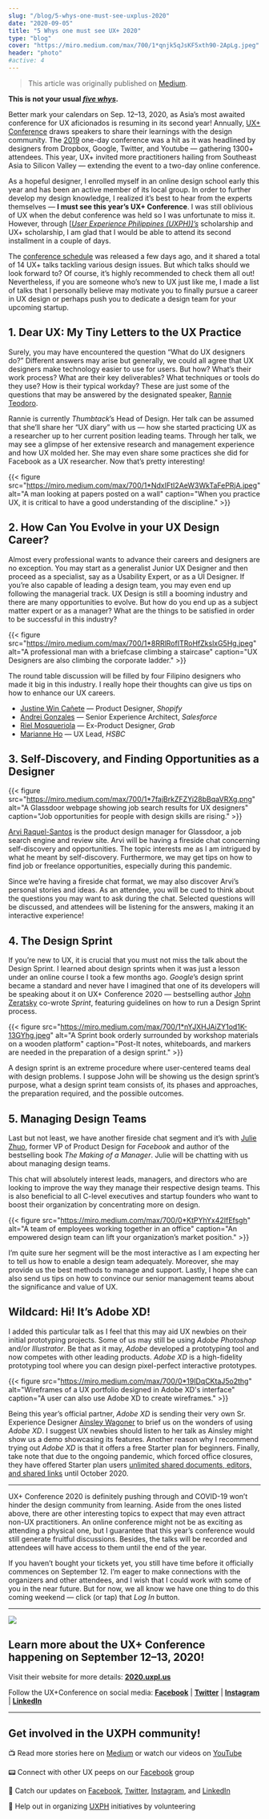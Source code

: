 ```yaml
---
slug: "/blog/5-whys-one-must-see-uxplus-2020"
date: "2020-09-05"
title: "5 Whys one must see UX+ 2020"
type: "blog"
cover: "https://miro.medium.com/max/700/1*qnjk5qJsKF5xth90-2ApLg.jpeg"
header: "photo"
#active: 4
---
```


> This article was originally published on [Medium](https://medium.com/uxph/5-whys-one-must-see-ux-2020-a99f0d99226).

**This is not your usual [_five whys_](https://www.interaction-design.org/literature/article/question-everything).**

Better mark your calendars on Sep. 12–13, 2020, as Asia’s most awaited conference for UX aficionados is resuming in its second year! Annually, [UX+ Conference](https://2020.uxpl.us/) draws speakers to share their learnings with the design community. The [2019](https://2019.uxpl.us/) one-day conference was a hit as it was headlined by designers from Dropbox, Google, Twitter, and Youtube — gathering 1300+ attendees. This year, UX+ invited more practitioners hailing from Southeast Asia to Silicon Valley — extending the event to a two-day online conference.

As a hopeful designer, I enrolled myself in an online design school early this year and has been an active member of its local group. In order to further develop my design knowledge, I realized it’s best to hear from the experts themselves — **I must see this year’s UX+ Conference**. I was still oblivious of UX when the debut conference was held so I was unfortunate to miss it. However, through [[_User Experience Philippines (UXPH)]’s_](https://www.uxph.org/) scholarship and UX+ scholarship, I am glad that I would be able to attend its second installment in a couple of days.

The [conference schedule](https://2020.uxpl.us/event-schedule) was released a few days ago, and it shared a total of 14 UX+ talks tackling various design issues. But which talks should we look forward to? Of course, it’s highly recommended to check them all out! Nevertheless, if you are someone who’s new to UX just like me, I made a list of talks that I personally believe may motivate you to finally pursue a career in UX design or perhaps push you to dedicate a design team for your upcoming startup.

## 1. Dear UX: My Tiny Letters to the UX Practice

Surely, you may have encountered the question “What do UX designers do?” Different answers may arise but generally, we could all agree that UX designers make technology easier to use for users. But how? What’s their work process? What are their key deliverables? What techniques or tools do they use? How is their typical workday? These are just some of the questions that may be answered by the designated speaker, [Rannie Teodoro](https://2020.uxpl.us/speakers/rannie-teodoro).

Rannie is currently _Thumbtack_’s Head of Design. Her talk can be assumed that she’ll share her “UX diary” with us — how she started practicing UX as a researcher up to her current position leading teams. Through her talk, we may see a glimpse of her extensive research and management experience and how UX molded her. She may even share some practices she did for Facebook as a UX researcher. Now that’s pretty interesting!

{{< figure src="https://miro.medium.com/max/700/1*NdxIFtI2AeW3WkTaFePRjA.jpeg" alt="A man looking at papers posted on a wall" caption="When you practice UX, it is critical to have a good understanding of the discipline." >}}

## 2. How Can You Evolve in your UX Design Career?

Almost every professional wants to advance their careers and designers are no exception. You may start as a generalist Junior UX Designer and then proceed as a specialist, say as a Usability Expert, or as a UI Designer. If you’re also capable of leading a design team, you may even end up following the managerial track. UX Design is still a booming industry and there are many opportunities to evolve. But how do you end up as a subject matter expert or as a manager? What are the things to be satisfied in order to be successful in this industry?

{{< figure src="https://miro.medium.com/max/700/1*8RRlRofITRoHfZkslxG5Hg.jpeg" alt="A professional man with a briefcase climbing a staircase" caption="UX Designers are also climbing the corporate ladder." >}}

The round table discussion will be filled by four Filipino designers who made it big in this industry. I really hope their thoughts can give us tips on how to enhance our UX careers.

-   [Justine Win Cañete](https://2020.uxpl.us/speakers/justine-canete) — Product Designer, _Shopify_
-   [Andrei Gonzales](https://2020.uxpl.us/speakers/andrei-gonzales) — Senior Experience Architect, _Salesforce_
-   [Riel Mosqueriola](https://2020.uxpl.us/speakers/riel-mosqueriola) — Ex-Product Designer, _Grab_
-   [Marianne Ho](https://2020.uxpl.us/speakers/marianne-ho) — UX Lead, _HSBC_

## 3. Self-Discovery, and Finding Opportunities as a Designer

{{< figure src="https://miro.medium.com/max/700/1*7fajBrkZFZYi28bBqaVRXg.png" alt="A Glassdoor webpage showing job search results for UX designers" caption="Job opportunities for people with design skills are rising." >}}

[Arvi Raquel-Santos](https://2020.uxpl.us/speakers/arvi-raquel-santos) is the product design manager for Glassdoor, a job search engine and review site. Arvi will be having a fireside chat concerning self-discovery and opportunities. The topic interests me as I am intrigued by what he meant by self-discovery. Furthermore, we may get tips on how to find job or freelance opportunities, especially during this pandemic.

Since we’re having a fireside chat format, we may also discover Arvi’s personal stories and ideas. As an attendee, you will be cued to think about the questions you may want to ask during the chat. Selected questions will be discussed, and attendees will be listening for the answers, making it an interactive experience!

## 4. The Design Sprint

If you’re new to UX, it is crucial that you must not miss the talk about the Design Sprint. I learned about design sprints when it was just a lesson under an online course I took a few months ago. _Google_’s design sprint became a standard and never have I imagined that one of its developers will be speaking about it on UX+ Conference 2020 — bestselling author [John Zeratsky](https://2020.uxpl.us/speakers/john-zeratsky) co-wrote _Sprint_, featuring guidelines on how to run a Design Sprint process.

{{< figure src="https://miro.medium.com/max/700/1*nYJXHJAiZY1od1K-13GYhg.jpeg" alt="A Sprint book orderly surrounded by workshop materials on a wooden platform" caption="Post-It notes, whiteboards, and markers are needed in the preparation of a design sprint." >}}

A design sprint is an extreme procedure where user-centered teams deal with design problems. I suppose John will be showing us the design sprint’s purpose, what a design sprint team consists of, its phases and approaches, the preparation required, and the possible outcomes.

## 5. Managing Design Teams

Last but not least, we have another fireside chat segment and it’s with [Julie Zhuo](https://2020.uxpl.us/speakers/julie-zhuo), former VP of Product Design for _Facebook_ and author of the bestselling book _The Making of a Manager_. Julie will be chatting with us about managing design teams.

This chat will absolutely interest leads, managers, and directors who are looking to improve the way they manage their respective design teams. This is also beneficial to all C-level executives and startup founders who want to boost their organization by concentrating more on design.

{{< figure src="https://miro.medium.com/max/700/0*KtPYhYx42IfEfsgh" alt="A team of employees working together in an office" caption="An empowered design team can lift your organization’s market position." >}}

I’m quite sure her segment will be the most interactive as I am expecting her to tell us how to enable a design team adequately. Moreover, she may provide us the best methods to manage and support. Lastly, I hope she can also send us tips on how to convince our senior management teams about the significance and value of UX.

## Wildcard: Hi! It’s Adobe XD!

I added this particular talk as I feel that this may aid UX newbies on their initial prototyping projects. Some of us may still be using _Adobe Photoshop_ and/or _Illustrator_. Be that as it may, _Adobe_ developed a prototyping tool and now competes with other leading products. _Adobe XD_ is a high-fidelity prototyping tool where you can design pixel-perfect interactive prototypes.

{{< figure src="https://miro.medium.com/max/700/0*19IDqCKtaJ5o2thg" alt="Wireframes of a UX portfolio designed in Adobe XD's interface" caption="A user can also use Adobe XD to create wireframes." >}}

Being this year’s official partner, _Adobe XD_ is sending their very own Sr. Experience Designer [Ainsley Wagoner](https://2020.uxpl.us/speakers/ainsley-wagoner) to brief us on the wonders of using _Adobe XD_. I suggest UX newbies should listen to her talk as Ainsley might show us a demo showcasing its features. Another reason why I recommend trying out _Adobe XD_ is that it offers a free Starter plan for beginners. Finally, take note that due to the ongoing pandemic, which forced office closures, they have offered Starter plan users [unlimited shared documents, editors, and shared links](https://helpx.adobe.com/sea/xd/kb/enable-remote-work-covid-19.html) until October 2020.

---

UX+ Conference 2020 is definitely pushing through and COVID-19 won’t hinder the design community from learning. Aside from the ones listed above, there are other interesting topics to expect that may even attract non-UX practitioners. An online conference might not be as exciting as attending a physical one, but I guarantee that this year’s conference would still generate fruitful discussions. Besides, the talks will be recorded and attendees will have access to them until the end of the year.

If you haven’t bought your tickets yet, you still have time before it officially commences on September 12. I’m eager to make connections with the organizers and other attendees, and I wish that I could work with some of you in the near future. But for now, we all know we have one thing to do this coming weekend — click (or tap) that _Log In_ button.

---

![](https://miro.medium.com/max/250/1*zXOCp5U0BUD3yisJFd2HTw.jpeg#small)

## Learn more about the UX+ Conference happening on September 12–13, 2020!

Visit their website for more details: [**2020.uxpl.us**](https://2020.uxpl.us/)

Follow the UX+Conference on social media:
[**Facebook**](http://facebook.com/uxplusconf) | [**Twitter**](http://twitter.com/uxplusconf) | [**Instagram**](http://instagram.com/uxplusconf) | [**LinkedIn**](https://www.linkedin.com/company/uxplusconference/)

---

## Get involved in the UXPH community!

📺 Read more stories here on [Medium](https://medium.com/uxph) or watch our videos on [YouTube](https://www.youtube.com/channel/UCbgbbQyqImwvLCeYrmK30Mg/featured)

📟 Connect with other UX peeps on our [Facebook](https://www.facebook.com/groups/uxphofficial/) group

📰 Catch our updates on [Facebook](https://www.facebook.com/uxphofficial/), [Twitter](https://twitter.com/uxphofficial), [Instagram](https://www.instagram.com/uxphofficial/), and [LinkedIn](https://www.linkedin.com/company/uxph/)

🧩 Help out in organizing [UXPH](https://uxph.org/volunteers/) initiatives by volunteering

